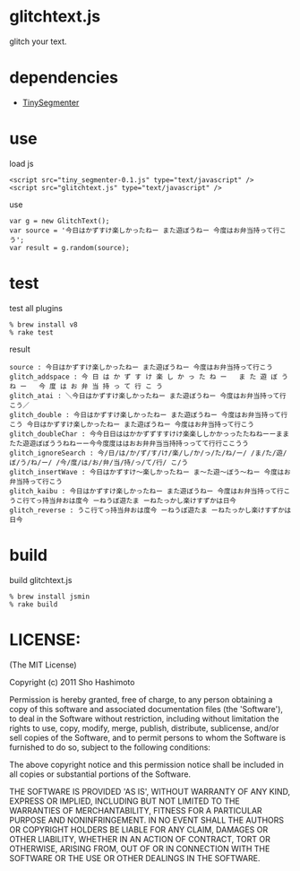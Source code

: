 glitchtext.js
=============

glitch your text.


dependencies
============

* [TinySegmenter](http://chasen.org/~taku/software/TinySegmenter/)


use
===

load js

    <script src="tiny_segmenter-0.1.js" type="text/javascript" />
    <script src="glitchtext.js" type="text/javascript" />


use

    var g = new GlitchText();
    var source = '今日はかずすけ楽しかったねー また遊ぼうねー 今度はお弁当持って行こう';
    var result = g.random(source);


test
====

test all plugins

    % brew install v8
    % rake test

result

    source : 今日はかずすけ楽しかったねー また遊ぼうねー 今度はお弁当持って行こう
    glitch_addspace : 今 日 は か ず す け 楽 し か っ た ね ー   ま た 遊 ぼ う ね ー   今 度 は お 弁 当 持 っ て 行 こ う
    glitch_atai : ＼今日はかずすけ楽しかったねー また遊ぼうねー 今度はお弁当持って行こう／
    glitch_double : 今日はかずすけ楽しかったねー また遊ぼうねー 今度はお弁当持って行こう 今日はかずすけ楽しかったねー また遊ぼうねー 今度はお弁当持って行こう
    glitch_doubleChar : 今今日日ははかかずずすすけけ楽楽ししかかっったたねねーーままたた遊遊ぼぼううねねーー今今度度ははおお弁弁当当持持っってて行行ここうう
    glitch_ignoreSearch : 今/日/は/か/ず/す/け/楽/し/か/っ/た/ね/ー/ /ま/た/遊/ぼ/う/ね/ー/ /今/度/は/お/弁/当/持/っ/て/行/ こ/う
    glitch_insertWave : 今日はかずすけ〜楽しかったねー ま〜た遊〜ぼう〜ねー 今度はお弁当持って行こう
    glitch_kaibu : 今日はかずすけ楽しかったねー また遊ぼうねー 今度はお弁当持って行こうこ行てっ持当弁おは度今 ーねうぼ遊たま ーねたっかし楽けすずかは日今
    glitch_reverse : うこ行てっ持当弁おは度今 ーねうぼ遊たま ーねたっかし楽けすずかは日今


build
=====

build glitchtext.js

    % brew install jsmin
    % rake build


LICENSE:
========

(The MIT License)

Copyright (c) 2011 Sho Hashimoto

Permission is hereby granted, free of charge, to any person obtaining
a copy of this software and associated documentation files (the
'Software'), to deal in the Software without restriction, including
without limitation the rights to use, copy, modify, merge, publish,
distribute, sublicense, and/or sell copies of the Software, and to
permit persons to whom the Software is furnished to do so, subject to
the following conditions:

The above copyright notice and this permission notice shall be
included in all copies or substantial portions of the Software.

THE SOFTWARE IS PROVIDED 'AS IS', WITHOUT WARRANTY OF ANY KIND,
EXPRESS OR IMPLIED, INCLUDING BUT NOT LIMITED TO THE WARRANTIES OF
MERCHANTABILITY, FITNESS FOR A PARTICULAR PURPOSE AND NONINFRINGEMENT.
IN NO EVENT SHALL THE AUTHORS OR COPYRIGHT HOLDERS BE LIABLE FOR ANY
CLAIM, DAMAGES OR OTHER LIABILITY, WHETHER IN AN ACTION OF CONTRACT,
TORT OR OTHERWISE, ARISING FROM, OUT OF OR IN CONNECTION WITH THE
SOFTWARE OR THE USE OR OTHER DEALINGS IN THE SOFTWARE.